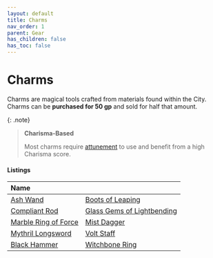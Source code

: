 ```yaml
---
layout: default
title: Charms
nav_order: 1
parent: Gear
has_children: false
has_toc: false
---
```


# Charms

Charms are magical tools crafted from materials found within the City. Charms can be **purchased for 50 gp** and sold for half that amount.

{: .note}
> **Charisma-Based**
>
> Most charms require [attunement](../adventuring/attunement) to use and benefit from a high Charisma score. 

#### Listings

| Name                                                                |                                                                                 |
| :------------------------------------------------------------------ | :------------------------------------------------------------------------------ |
| [Ash Wand](../../data/magic_items/ash_wand)                         | [Boots of Leaping](../../data/magic_items/boots_of_leaping)                     |
| [Compliant Rod](../../data/magic_items/compliant_rod)               | [Glass Gems of Lightbending](../../data/magic_items/glass_gems_of_lightbending) |
| [Marble Ring of Force](../../data/magic_items/marble_ring_of_force) | [Mist Dagger](../../data/magic_items/mist_dagger)                               |
| [Mythril Longsword](../../data/magic_items/mythril_longsword)       | [Volt Staff](../../data/magic_items/volt_staff)                                 |
| [Black Hammer](../../data/magic_items/black_hammer)                 | [Witchbone Ring](../../data/magic_items/witchbone_ring)                         |
